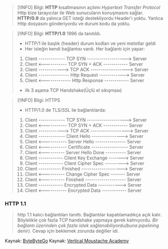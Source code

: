 
> [!INFO] Bilgi:
> **HTTP** kısaltmasının açılımı *Hypertext Transfer Protocol*
> Http bize tarayıcılar ile Web sunucuların konuşmasını sağlar.
> **HTTP/0.9** da yalınca GET isteği destekliyordu Header'ı yoktu. Yanlıca Http dosyasını gönderiyordu ve durum kodu da yoktu.
> 


> [!INFO] Bilgi: 
> **HTTP/1.0** 1996 da tanıtıldı.
> + HTTP/1 ile başlık (header) durum kodları ve yeni metotlar geldi
> + Her isteğin kendi bağlantısı vardı. Her bağlantı için yapar:
> 1. Client ------------- TCP SYN -------------------> Server
> 2. Client <-----------  TCP SYN + ACK ------------ Server
> 3. Client ------------> TCP ACK ------------------> Server
> 4. Client --------------- Http Request ------------> Server
> 5. Client <------------- Http Response ------------ Server
> + ilk 3 aşama TCP Handshake(Üçlü el sıkışması)




> [!INFO] Bilgi: HTTPS
> + HTTP/1.0 de TLS/SSL ile bağlantılarda:
> 1. Client ------------- TCP SYN -------------------> Server
> 2. Client <----------- TCP SYN + ACK ------------ Server
> 3. Client ------------> TCP ACK ------------------> Server
> 4. Client ------------- Client Hello ---------------> Server
> 5. Client <-----------  Server Hello --------------- Server
> 6. Client <----------- Certificate ------------------ Server
> 7. Client <---------- Server Hello Done ---------- Server
> 8. Client ------------ Client Key Exchange -------> Server
> 9. Client ------------ Client Cipher Spec ---------> Server
> 10. Client ----------- Finished --------------------> Server
> 11. Client <---------- Change Cipher Spec ------- Server
> 12. Client <---------- Finished -------------------- Server
> 13. Client ------------ Encrypted Data -----------> Server
> 14. Client <----------- Encrypted Data ------------ Server

### HTTP 1.1
> http 1.1 kalıcı bağlantıları tanıttı. Bağlantılar kapatılamadıkça açık kalır. Böylelikle çok fazla TCP handshake yapmaya gerek kalmıyordu.  *Bir bağlantı üzerinden çok fazla istek sağlanabiliyordu(buna pipelining denir).* Cevap için beklemek zorunda değiller idi.

Kaynak: [ByteByteGo](https://www.youtube.com/watch?v=UMwQjFzTQXw)
Kaynak: [Vertical Moustache Academy](https://www.youtube.com/watch?v=CkEQ0sJ6uJw)


